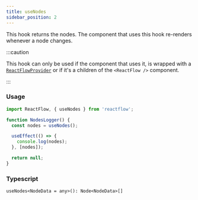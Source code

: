 ```yaml
---
title: useNodes
sidebar_position: 2
---
```


This hook returns the nodes. The component that uses this hook re-renders whenever a node changes.

:::caution

This hook can only be used if the component that uses it, is wrapped with a [`ReactFlowProvider`](/docs/api/react-flow-provider/) or if it's a children of the `<ReactFlow />` component.

:::

### Usage

```js
import ReactFlow, { useNodes } from 'reactflow';

function NodesLogger() {
  const nodes = useNodes();

  useEffect(() => {
    console.log(nodes);
  }, [nodes]);

  return null;
}
```

### Typescript

`useNodes<NodeData = any>(): Node<NodeData>[]`
